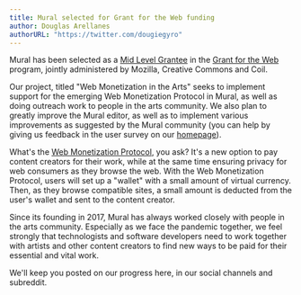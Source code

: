 ```yaml
---
title: Mural selected for Grant for the Web funding
author: Douglas Arellanes
authorURL: "https://twitter.com/dougiegyro"
---
```


Mural has been selected as a <a href="https://www.grantfortheweb.org/blog/2020-mid-grantees" target="_blank" rel="noopener noreferrer">Mid Level Grantee</a> in the <a href="https://www.grantfortheweb.org" target="_blank" rel="noopener nofollow noreferrer">Grant for the Web</a> program, jointly administered by Mozilla, Creative Commons and Coil.

Our project, titled "Web Monetization in the Arts" seeks to implement support for the emerging Web Monetization Protocol in Mural, as well as doing outreach work to people in the arts community. We also plan to greatly improve the Mural editor, as well as to implement various improvements as suggested by the Mural community (you can help by giving us feedback in the user survey on our <a href="/">homepage</a>).

<!--truncate-->

What's the <a href="https://webmonetization.org" target="_blank" rel="noopener nofollow noreferrer">Web Monetization Protocol</a>, you ask? It's a new option to pay content creators for their work, while at the same time ensuring privacy for web consumers as they browse the web. With the Web Monetization Protocol, users will set up a "wallet" with a small amount of virtual currency. Then, as they browse compatible sites, a small amount is deducted from the user's wallet and sent to the content creator.

Since its founding in 2017, Mural has always worked closely with people in the arts community. Especially as we face the pandemic together, we feel strongly that technologists and software developers need to work together with artists and other content creators to find new ways to be paid for their essential and vital work.

We'll keep you posted on our progress here, in our social channels and subreddit.
